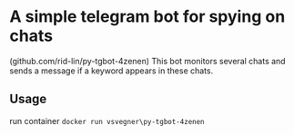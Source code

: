 # A simple telegram bot for spying on chats

(github.com/rid-lin/py-tgbot-4zenen)
This bot monitors several chats and sends a message if a keyword appears in these chats.

## Usage 

run container
`docker run vsvegner\py-tgbot-4zenen`

